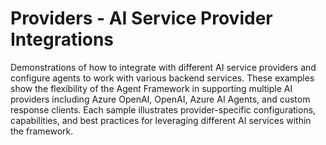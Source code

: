 # Providers - AI Service Provider Integrations

Demonstrations of how to integrate with different AI service providers and configure agents to work with various backend services. These examples show the flexibility of the Agent Framework in supporting multiple AI providers including Azure OpenAI, OpenAI, Azure AI Agents, and custom response clients. Each sample illustrates provider-specific configurations, capabilities, and best practices for leveraging different AI services within the framework.
